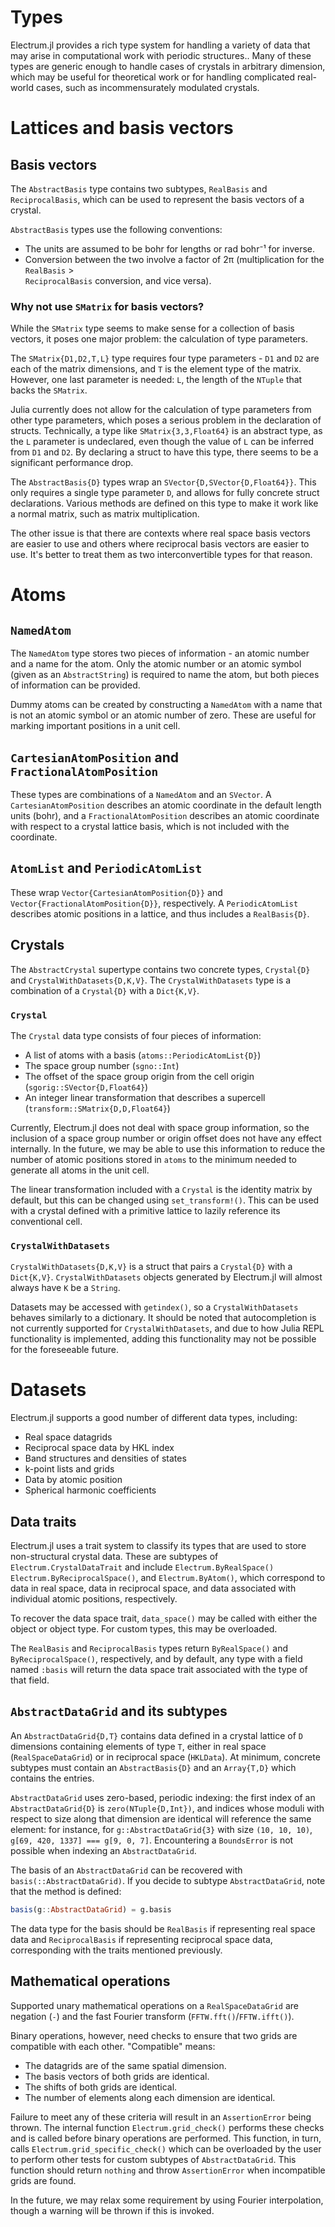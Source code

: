# Types

Electrum.jl provides a rich type system for handling a variety of data that may arise in 
computational work with periodic structures.. Many of these types are generic enough to handle cases
of crystals in arbitrary dimension, which may be useful for theoretical work or for handling
complicated real-world cases, such as incommensurately modulated crystals.

# Lattices and basis vectors

## Basis vectors

The `AbstractBasis` type contains two subtypes, `RealBasis` and `ReciprocalBasis`, which can be
used to represent the basis vectors of a crystal.

`AbstractBasis` types use the following conventions:
  * The units are assumed to be bohr for lengths or rad bohr⁻¹ for inverse.
  * Conversion between the two involve a factor of 2π (multiplication for the `RealBasis` >  
`ReciprocalBasis` conversion, and vice versa).

### Why not use `SMatrix` for basis vectors?

While the `SMatrix` type seems to make sense for a collection of basis vectors, it poses one major 
problem: the calculation of type parameters.

The `SMatrix{D1,D2,T,L}` type requires four type parameters - `D1` and `D2` are each of the matrix
dimensions, and `T` is the element type of the matrix. However, one last parameter is needed: `L`, 
the length of the `NTuple` that backs the `SMatrix`.

Julia currently does not allow for the calculation of type parameters from other type parameters,
which poses a serious problem in the declaration of structs. Technically, a type like
`SMatrix{3,3,Float64}` is an abstract type, as the `L` parameter is undeclared, even though the 
value of `L` can be inferred from `D1` and `D2`. By declaring a struct to have this type, there
seems to be a significant performance drop.

The `AbstractBasis{D}` types wrap an `SVector{D,SVector{D,Float64}}`. This only requires a single 
type parameter `D`, and allows for fully concrete struct declarations. Various methods are defined
on this type to make it work like a normal matrix, such as matrix multiplication.

The other issue is that there are contexts where real space basis vectors are easier to use and
others where reciprocal basis vectors are easier to use. It's better to treat them as two
interconvertible types for that reason.

# Atoms

## `NamedAtom`

The `NamedAtom` type stores two pieces of information - an atomic number and a name for the atom.
Only the atomic number or an atomic symbol (given as an `AbstractString`) is required to name the
atom, but both pieces of information can be provided.

Dummy atoms can be created by constructing a `NamedAtom` with a name that is not an atomic symbol
or an atomic number of zero. These are useful for marking important positions in a unit cell.

## `CartesianAtomPosition` and `FractionalAtomPosition`

These types are combinations of a `NamedAtom` and an `SVector`. A `CartesianAtomPosition` describes
an atomic coordinate in the default length units (bohr), and a `FractionalAtomPosition` describes
an atomic coordinate with respect to a crystal lattice basis, which is not included with the
coordinate.

## `AtomList` and `PeriodicAtomList`

These wrap `Vector{CartesianAtomPosition{D}}` and `Vector{FractionalAtomPosition{D}}`, respectively.
A `PeriodicAtomList` describes atomic positions in a lattice, and thus includes a `RealBasis{D}`. 

## Crystals

The `AbstractCrystal` supertype contains two concrete types, `Crystal{D}` and 
`CrystalWithDatasets{D,K,V}`. The `CrystalWithDatasets` type is a combination of a `Crystal{D}`
with a `Dict{K,V}`. 

### `Crystal`

The `Crystal` data type consists of four pieces of information:
  * A list of atoms with a basis (`atoms::PeriodicAtomList{D}`)
  * The space group number (`sgno::Int`)
  * The offset of the space group origin from the cell origin (`sgorig::SVector{D,Float64}`)
  * An integer linear transformation that describes a supercell (`transform::SMatrix{D,D,Float64}`)

Currently, Electrum.jl does not deal with space group information, so the inclusion of a space
group number or origin offset does not have any effect internally. In the future, we may be able to
use this information to reduce the number of atomic positions stored in `atoms` to the minimum
needed to generate all atoms in the unit cell.

The linear transformation included with a `Crystal` is the identity matrix by default, but this can
be changed using `set_transform!()`. This can be used with a crystal defined with a primitive
lattice to lazily reference its conventional cell. 

### `CrystalWithDatasets`

`CrystalWithDatasets{D,K,V}` is a struct that pairs a `Crystal{D}` with a `Dict{K,V}`.
`CrystalWithDatasets` objects generated by Electrum.jl will almost always have `K` be a `String`.

Datasets may be accessed with `getindex()`, so a `CrystalWithDatasets` behaves similarly to a 
dictionary. It should be noted that autocompletion is not currently supported for
`CrystalWithDatasets`, and due to how Julia REPL functionality is implemented, adding this
functionality may not be possible for the foreseeable future.

# Datasets

Electrum.jl supports a good number of different data types, including:
  * Real space datagrids
  * Reciprocal space data by HKL index
  * Band structures and densities of states
  * k-point lists and grids
  * Data by atomic position
  * Spherical harmonic coefficients

## Data traits

Electrum.jl uses a trait system to classify its types that are used to store non-structural crystal
data. These are subtypes of `Electrum.CrystalDataTrait` and include `Electrum.ByRealSpace()`
`Electrum.ByReciprocalSpace()`, and `Electrum.ByAtom()`, which correspond to data in real space,
data in reciprocal space, and data associated with individual atomic positions, respectively.

To recover the data space trait, `data_space()` may be called with either the object or object type.
For custom types, this may be overloaded.

The `RealBasis` and `ReciprocalBasis` types return `ByRealSpace()` and `ByReciprocalSpace()`,
respectively, and by default, any type with a field named `:basis` will return the data space trait
associated with the type of that field.

## `AbstractDataGrid` and its subtypes

An `AbstractDataGrid{D,T}` contains data defined in a crystal lattice of `D` dimensions containing
elements of type `T`, either in real space (`RealSpaceDataGrid`) or in reciprocal space (`HKLData`).
At minimum, concrete subtypes must contain an `AbstractBasis{D}` and an `Array{T,D}` which contains
the entries.

`AbstractDataGrid` uses zero-based, periodic indexing: the first index of an `AbstractDataGrid{D}`
is `zero(NTuple{D,Int})`, and indices whose moduli with respect to size along that dimension are
identical will reference the same element: for instance, for `g::AbstractDataGrid{3}` with size
`(10, 10, 10)`, `g[69, 420, 1337] === g[9, 0, 7]`. Encountering a `BoundsError` is not possible
when indexing an `AbstractDataGrid`.

The basis of an `AbstractDataGrid` can be recovered with `basis(::AbstractDataGrid)`. If you decide
to subtype `AbstractDataGrid`, note that the method is defined:
```julia
basis(g::AbstractDataGrid) = g.basis
```
The data type for the basis should be `RealBasis` if representing real space data and
`ReciprocalBasis` if representing reciprocal space data, corresponding with the traits mentioned
previously.

## Mathematical operations

Supported unary mathematical operations on a `RealSpaceDataGrid` are negation (`-`) and the fast 
Fourier transform (`FFTW.fft()`/`FFTW.ifft()`).

Binary operations, however, need checks to ensure that two grids are compatible with each other.
"Compatible" means:
  * The datagrids are of the same spatial dimension.
  * The basis vectors of both grids are identical.
  * The shifts of both grids are identical.
  * The number of elements along each dimension are identical.

Failure to meet any of these criteria will result in an `AssertionError` being thrown. The internal
function `Electrum.grid_check()` performs these checks and is called before binary operations are 
performed. This function, in turn, calls `Electrum.grid_specific_check()` which can be overloaded
by the user to perform other tests for custom subtypes of `AbstractDataGrid`. This function should
return `nothing` and throw `AssertionError` when incompatible grids are found.

In the future, we may relax some requirement by using Fourier interpolation, though a warning will
be thrown if this is invoked.
